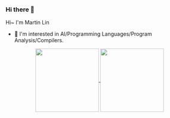 ### Hi there 👋

<!--
**MartinLwx/MartinLwx** is a ✨ _special_ ✨ repository because its `README.md` (this file) appears on your GitHub profile.



- 🔭 I’m currently working on ...
- 🌱 I’m currently learning ...
- 👯 I’m looking to collaborate on ...
- 🤔 I’m looking for help with ...
- 💬 Ask me about ...
- 📫 How to reach me: ...
- 😄 Pronouns: ...
- ⚡ Fun fact: ...
-->

Hi~ I'm Martin Lin
- 🧐 I'm interested in AI/Programming Languages/Program Analysis/Compilers.

<div align="center">
<a href="https://github.com/anuraghazra/github-readme-stats">
  <img height="170px" align="center" src="https://github-readme-stats.vercel.app/api?username=MartinLwx&show_icons=true&theme=transparent" />
</a>
<a height="170px" href="https://github.com/anuraghazra/github-readme-stats">
  <img height="170px" align="center" src="https://github-readme-stats.vercel.app/api/top-langs/?username=MartinLwx&layout=compact&langs_count=8&theme=transparent&size_weight=0.5&count_weight=0.5" />
</a>
</div>
